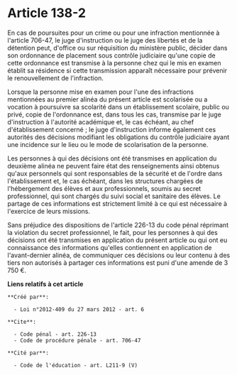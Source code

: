 # Article 138-2

En cas de poursuites pour un crime ou pour une infraction mentionnée à l'article 706-47, le juge d'instruction ou le juge des
libertés et de la détention peut, d'office ou sur réquisition du ministère public, décider dans son ordonnance de placement
sous contrôle judiciaire qu'une copie de cette ordonnance est transmise à la personne chez qui le mis en examen établit sa
résidence si cette transmission apparaît nécessaire pour prévenir le renouvellement de l'infraction. 

Lorsque la personne mise en examen pour l'une des infractions mentionnées au premier alinéa du présent article est scolarisée
ou a vocation à poursuivre sa scolarité dans un établissement scolaire, public ou privé, copie de l'ordonnance est, dans tous
les cas, transmise par le juge d'instruction à l'autorité académique et, le cas échéant, au chef d'établissement concerné ;
le juge d'instruction informe également ces autorités des décisions modifiant les obligations du contrôle judiciaire ayant
une incidence sur le lieu ou le mode de scolarisation de la personne. 

Les personnes à qui des décisions ont été transmises en application du deuxième alinéa ne peuvent faire état des
renseignements ainsi obtenus qu'aux personnels qui sont responsables de la sécurité et de l'ordre dans l'établissement et, le
cas échéant, dans les structures chargées de l'hébergement des élèves et aux professionnels, soumis au secret professionnel,
qui sont chargés du suivi social et sanitaire des élèves. Le partage de ces informations est strictement limité à ce qui est
nécessaire à l'exercice de leurs missions. 

Sans préjudice des dispositions de l'article 226-13 du code pénal réprimant la violation du secret professionnel, le fait,
pour les personnes à qui des décisions ont été transmises en application du présent article ou qui ont eu connaissance des
informations qu'elles contiennent en application de l'avant-dernier alinéa, de communiquer ces décisions ou leur contenu à
des tiers non autorisés à partager ces informations est puni d'une amende de 3 750 €.

**Liens relatifs à cet article**

	**Créé par**:

	  - Loi n°2012-409 du 27 mars 2012 - art. 6

	**Cite**:

	  - Code pénal - art. 226-13
	  - Code de procédure pénale - art. 706-47

	**Cité par**:

	  - Code de l'éducation - art. L211-9 (V)
